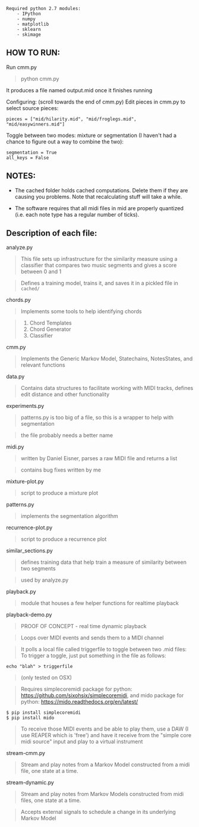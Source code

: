 ```
Required python 2.7 modules:
    - IPython
    - numpy
    - matplotlib
    - sklearn
    - skimage
```


HOW TO RUN:
-----------

Run cmm.py
> python cmm.py

It produces a file named output.mid once it finishes running

Configuring: (scroll towards the end of cmm.py)
Edit pieces in cmm.py to select source pieces:
```
pieces = ["mid/hilarity.mid", "mid/froglegs.mid", "mid/easywinners.mid"]
```

Toggle between two modes: mixture or segmentation (I haven't had a chance to figure out a way to combine the two):
```
segmentation = True
all_keys = False
```


NOTES:
------

- The cached folder holds cached computations. Delete them if they are causing you problems. Note that recalculating stuff will take a while.

- The software requires that all midi files in mid are properly quantized (i.e. each note type has a regular number of ticks).

Description of each file:
------

analyze.py
> This file sets up infrastructure for the similarity measure using a classifier that compares two music segments and gives a score between 0 and 1

> Defines a training model, trains it, and saves it in a pickled file in `cached/`

chords.py
> Implements some tools to help identifying chords

> 1. Chord Templates
> 2. Chord Generator
> 3. Classifier

cmm.py
> Implements the Generic Markov Model, Statechains, NotesStates, and relevant functions

data.py
> Contains data structures to facilitate working with MIDI tracks, defines edit distance and other functionality

experiments.py
> patterns.py is too big of a file, so this is a wrapper to help with segmentation

> the file probably needs a better name

midi.py
> written by Daniel Eisner, parses a raw MIDI file and returns a list

> contains bug fixes written by me

mixture-plot.py
> script to produce a mixture plot

patterns.py
> implements the segmentation algorithm

recurrence-plot.py
> script to produce a recurrence plot

similar_sections.py
> defines training data that help train a measure of similarity between two segments

> used by analyze.py

playback.py
> module that houses a few helper functions for realtime playback

playback-demo.py
> PROOF OF CONCEPT - real time dynamic playback

> Loops over MIDI events and sends them to a MIDI channel

> It polls a local file called triggerfile to toggle between two .mid files:
> To trigger a toggle, just put something in the file as follows:
```
echo "blah" > triggerfile
```

> (only tested on OSX)

> Requires simplecoremidi package for python: https://github.com/sixohsix/simplecoremidi, and mido package for python: https://mido.readthedocs.org/en/latest/
```
$ pip install simplecoremidi
$ pip install mido
```

> To receive those MIDI events and be able to play them, use a DAW (I use REAPER which is 'free') and have it receive from the "simple core midi source" input and play to a virtual instrument

stream-cmm.py
> Stream and play notes from a Markov Model constructed from a midi file, one state at a time.

stream-dynamic.py
> Stream and play notes from Markov Models constructed from midi files, one state at a time.

> Accepts external signals to schedule a change in its underlying Markov Model
